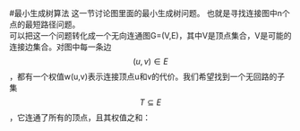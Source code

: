 #最小生成树算法
这一节讨论图里面的最小生成树问题。  也就是寻找连接图中n个点的最短路径问题。  
可以把这一个问题转化成一个无向连通图G=(V,E)，其中V是顶点集合，V是可能的连接边集合。对图中每一条边$$(u,v)\in E$$，都有一个权值w(u,v)表示连接顶点u和v的代价。我们希望找到一个无回路的子集$$T \subseteq E$$，它连通了所有的顶点，且其权值之和：  

